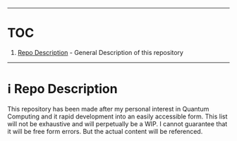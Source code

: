 <!---
Fri 01 Jul 2022 01:44:28 PM UTC
Portfolio Website - m0ham3d.com
--->




----
# TOC

1. [Repo Description](#repo-description) - General Description of this repository 

----
# ℹ️ Repo Description
This repository has been made after my personal interest in Quantum Computing and it rapid development into an easily accessible form. This list will not be exhaustive and will perpetually be a WIP. I cannot guarantee that it will be free form errors. But the actual content will be referenced.

